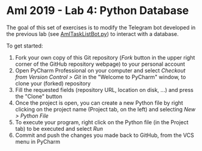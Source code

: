 # AmI 2019 - Lab 4: Python Database

The goal of this set of exercises is to modify the Telegram bot developed in the previous lab (see [AmITaskListBot.py](https://github.com/AmI-2019/python-lab3/tree/solution)) to interact with a database.

To get started:

1. Fork your own copy of this Git repository (_Fork_ button in the upper right corner of the GitHub repository webpage) to your personal account
2. Open PyCharm Professional on your computer and select _Checkout from Version Control > Git_ in the "Welcome to PyCharm" window, to clone your (forked) repository
3. Fill the requested fields (repository URL, location on disk, ...) and press the "Clone" button
4. Once the project is open, you can create a new Python file by right clicking on the project name (Project tab, on the left) and selecting _New > Python File_
5. To execute your program, right click on the Python file (in the Project tab) to be executed and select _Run_
6. Commit and push the changes you made back to GitHub, from the VCS menu in PyCharm
